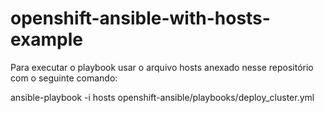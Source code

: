 # openshift-ansible-with-hosts-example

Para executar o playbook usar o arquivo hosts anexado nesse repositório com o seguinte comando: 

ansible-playbook -i hosts openshift-ansible/playbooks/deploy_cluster.yml
